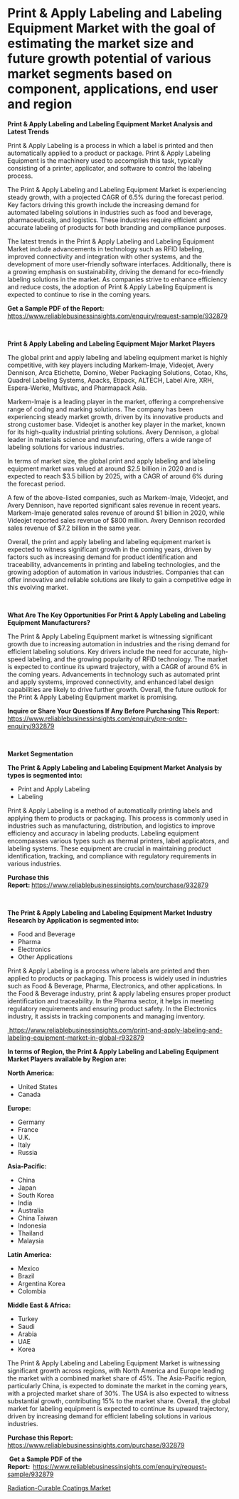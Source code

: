 <p><h1>Print & Apply Labeling and Labeling Equipment Market with the goal of estimating the market size and future growth potential of various market segments based on component, applications, end user and region</h1></p><p><strong>Print & Apply Labeling and Labeling Equipment Market Analysis and Latest Trends</strong></p>
<p><p>Print & Apply Labeling is a process in which a label is printed and then automatically applied to a product or package. Print & Apply Labeling Equipment is the machinery used to accomplish this task, typically consisting of a printer, applicator, and software to control the labeling process.</p><p>The Print & Apply Labeling and Labeling Equipment Market is experiencing steady growth, with a projected CAGR of 6.5% during the forecast period. Key factors driving this growth include the increasing demand for automated labeling solutions in industries such as food and beverage, pharmaceuticals, and logistics. These industries require efficient and accurate labeling of products for both branding and compliance purposes.</p><p>The latest trends in the Print & Apply Labeling and Labeling Equipment Market include advancements in technology such as RFID labeling, improved connectivity and integration with other systems, and the development of more user-friendly software interfaces. Additionally, there is a growing emphasis on sustainability, driving the demand for eco-friendly labeling solutions in the market. As companies strive to enhance efficiency and reduce costs, the adoption of Print & Apply Labeling Equipment is expected to continue to rise in the coming years.</p></p>
<p><strong>Get a Sample PDF of the Report:&nbsp;</strong> <a href="https://www.reliablebusinessinsights.com/enquiry/request-sample/932879">https://www.reliablebusinessinsights.com/enquiry/request-sample/932879</a></p>
<p>&nbsp;</p>
<p><strong>Print & Apply Labeling and Labeling Equipment Major Market Players</strong></p>
<p><p>The global print and apply labeling and labeling equipment market is highly competitive, with key players including Markem-Imaje, Videojet, Avery Dennison, Arca Etichette, Domino, Weber Packaging Solutions, Cotao, Khs, Quadrel Labeling Systems, Apacks, Etipack, ALTECH, Label Aire, XRH, Espera-Werke, Multivac, and Pharmapack Asia.</p><p>Markem-Imaje is a leading player in the market, offering a comprehensive range of coding and marking solutions. The company has been experiencing steady market growth, driven by its innovative products and strong customer base. Videojet is another key player in the market, known for its high-quality industrial printing solutions. Avery Dennison, a global leader in materials science and manufacturing, offers a wide range of labeling solutions for various industries.</p><p>In terms of market size, the global print and apply labeling and labeling equipment market was valued at around $2.5 billion in 2020 and is expected to reach $3.5 billion by 2025, with a CAGR of around 6% during the forecast period.</p><p>A few of the above-listed companies, such as Markem-Imaje, Videojet, and Avery Dennison, have reported significant sales revenue in recent years. Markem-Imaje generated sales revenue of around $1 billion in 2020, while Videojet reported sales revenue of $800 million. Avery Dennison recorded sales revenue of $7.2 billion in the same year.</p><p>Overall, the print and apply labeling and labeling equipment market is expected to witness significant growth in the coming years, driven by factors such as increasing demand for product identification and traceability, advancements in printing and labeling technologies, and the growing adoption of automation in various industries. Companies that can offer innovative and reliable solutions are likely to gain a competitive edge in this evolving market.</p></p>
<p>&nbsp;</p>
<p><strong>What Are The Key Opportunities For Print & Apply Labeling and Labeling Equipment Manufacturers?</strong></p>
<p><p>The Print & Apply Labeling Equipment market is witnessing significant growth due to increasing automation in industries and the rising demand for efficient labeling solutions. Key drivers include the need for accurate, high-speed labeling, and the growing popularity of RFID technology. The market is expected to continue its upward trajectory, with a CAGR of around 6% in the coming years. Advancements in technology such as automated print and apply systems, improved connectivity, and enhanced label design capabilities are likely to drive further growth. Overall, the future outlook for the Print & Apply Labeling Equipment market is promising.</p></p>
<p><strong>Inquire or Share Your Questions If Any Before Purchasing This Report:</strong> <a href="https://www.reliablebusinessinsights.com/enquiry/pre-order-enquiry/932879">https://www.reliablebusinessinsights.com/enquiry/pre-order-enquiry/932879</a></p>
<p>&nbsp;</p>
<p><strong>Market Segmentation</strong></p>
<p><strong>The Print & Apply Labeling and Labeling Equipment Market Analysis by types is segmented into:</strong></p>
<p><ul><li>Print and Apply Labeling</li><li>Labeling</li></ul></p>
<p><p>Print & Apply Labeling is a method of automatically printing labels and applying them to products or packaging. This process is commonly used in industries such as manufacturing, distribution, and logistics to improve efficiency and accuracy in labeling products. Labeling equipment encompasses various types such as thermal printers, label applicators, and labeling systems. These equipment are crucial in maintaining product identification, tracking, and compliance with regulatory requirements in various industries.</p></p>
<p><strong>Purchase this Report:&nbsp;</strong><a href="https://www.reliablebusinessinsights.com/purchase/932879">https://www.reliablebusinessinsights.com/purchase/932879</a></p>
<p>&nbsp;</p>
<p><strong>The Print & Apply Labeling and Labeling Equipment Market Industry Research by Application is segmented into:</strong></p>
<p><ul><li>Food and Beverage</li><li>Pharma</li><li>Electronics</li><li>Other Applications</li></ul></p>
<p><p>Print & Apply Labeling is a process where labels are printed and then applied to products or packaging. This process is widely used in industries such as Food & Beverage, Pharma, Electronics, and other applications. In the Food & Beverage industry, print & apply labeling ensures proper product identification and traceability. In the Pharma sector, it helps in meeting regulatory requirements and ensuring product safety. In the Electronics industry, it assists in tracking components and managing inventory.</p></p>
<p><a href="https://www.reliablebusinessinsights.com/print-and-apply-labeling-and-labeling-equipment-market-in-global-r932879">&nbsp;https://www.reliablebusinessinsights.com/print-and-apply-labeling-and-labeling-equipment-market-in-global-r932879</a></p>
<p><strong>In terms of Region, the Print & Apply Labeling and Labeling Equipment Market Players available by Region are:</strong></p>
<p>
    <p> <strong> North America: </strong>
        <ul>
            <li>United States</li>
            <li>Canada</li>
        </ul>
        </p> 
    <p> <strong> Europe: </strong>
        <ul>
            <li>Germany</li>
            <li>France</li>
            <li>U.K.</li>
            <li>Italy</li>
            <li>Russia</li>
        </ul>
        </p> 
    <p> <strong> Asia-Pacific: </strong>
        <ul>
            <li>China</li>
            <li>Japan</li>
            <li>South Korea</li>
            <li>India</li>
            <li>Australia</li>
            <li>China Taiwan</li>
            <li>Indonesia</li>
            <li>Thailand</li>
            <li>Malaysia</li>
        </ul>
        </p> 
    <p> <strong> Latin America: </strong>
        <ul>
            <li>Mexico</li>
            <li>Brazil</li>
            <li>Argentina Korea</li>
            <li>Colombia</li>
        </ul>
        </p> 
    <p> <strong> Middle East & Africa: </strong>
        <ul>
            <li>Turkey</li>
            <li>Saudi</li>
            <li>Arabia</li>
            <li>UAE</li>
            <li>Korea</li>
        </ul>
    </p>
    </p>
<p><p>The Print & Apply Labeling and Labeling Equipment Market is witnessing significant growth across regions, with North America and Europe leading the market with a combined market share of 45%. The Asia-Pacific region, particularly China, is expected to dominate the market in the coming years, with a projected market share of 30%. The USA is also expected to witness substantial growth, contributing 15% to the market share. Overall, the global market for labeling equipment is expected to continue its upward trajectory, driven by increasing demand for efficient labeling solutions in various industries.</p></p>
<p><strong>Purchase this Report: </strong><a href="https://www.reliablebusinessinsights.com/purchase/932879">https://www.reliablebusinessinsights.com/purchase/932879</a></p>
<p>&nbsp;<strong>Get a Sample PDF of the Report:&nbsp;&nbsp;</strong><a href="https://www.reliablebusinessinsights.com/enquiry/request-sample/932879">https://www.reliablebusinessinsights.com/enquiry/request-sample/932879</a></p>
<p><strong></strong></p>
<p><p><a href="https://github.com/lbird53714/Market-Research-Report-List-4/blob/main/radiation-curable-coatings-market.md">Radiation-Curable Coatings Market</a></p></p>